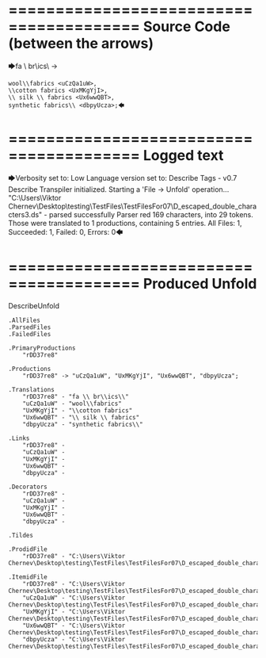 ========================================
Source Code (between the arrows)
========================================

🡆fa \\ br\\ics\\ <rDD37re8> ->

    wool\\fabrics <uCzQa1uW>,
    \\cotton fabrics <UxMKgYjI>,
    \\ silk \\ fabrics <Ux6wwQBT>,
    synthetic fabrics\\ <dbpyUcza>;🡄

========================================
Logged text
========================================

🡆Verbosity set to: Low
Language version set to: Describe Tags - v0.7
Describe Transpiler initialized.
Starting a 'File -> Unfold' operation...
"C:\Users\Viktor Chernev\Desktop\testing\TestFiles\TestFilesFor07\D_escaped_double_characters3.ds" - parsed successfully
Parser red 169 characters, into 29 tokens.
Those were translated to 1 productions, containing 5 entries.
All Files: 1, Succeeded: 1, Failed: 0, Errors: 0🡄

========================================
Produced Unfold
========================================

DescribeUnfold

    .AllFiles
    .ParsedFiles
    .FailedFiles

    .PrimaryProductions
        "rDD37re8" 

    .Productions
        "rDD37re8" -> "uCzQa1uW", "UxMKgYjI", "Ux6wwQBT", "dbpyUcza";

    .Translations
        "rDD37re8" - "fa \\ br\\ics\\"
        "uCzQa1uW" - "wool\\fabrics"
        "UxMKgYjI" - "\\cotton fabrics"
        "Ux6wwQBT" - "\\ silk \\ fabrics"
        "dbpyUcza" - "synthetic fabrics\\"

    .Links
        "rDD37re8" - 
        "uCzQa1uW" - 
        "UxMKgYjI" - 
        "Ux6wwQBT" - 
        "dbpyUcza" - 

    .Decorators
        "rDD37re8" - 
        "uCzQa1uW" - 
        "UxMKgYjI" - 
        "Ux6wwQBT" - 
        "dbpyUcza" - 

    .Tildes

    .ProdidFile
        "rDD37re8" - "C:\Users\Viktor Chernev\Desktop\testing\TestFiles\TestFilesFor07\D_escaped_double_characters3.ds"

    .ItemidFile
        "rDD37re8" - "C:\Users\Viktor Chernev\Desktop\testing\TestFiles\TestFilesFor07\D_escaped_double_characters3.ds"
        "uCzQa1uW" - "C:\Users\Viktor Chernev\Desktop\testing\TestFiles\TestFilesFor07\D_escaped_double_characters3.ds"
        "UxMKgYjI" - "C:\Users\Viktor Chernev\Desktop\testing\TestFiles\TestFilesFor07\D_escaped_double_characters3.ds"
        "Ux6wwQBT" - "C:\Users\Viktor Chernev\Desktop\testing\TestFiles\TestFilesFor07\D_escaped_double_characters3.ds"
        "dbpyUcza" - "C:\Users\Viktor Chernev\Desktop\testing\TestFiles\TestFilesFor07\D_escaped_double_characters3.ds"

